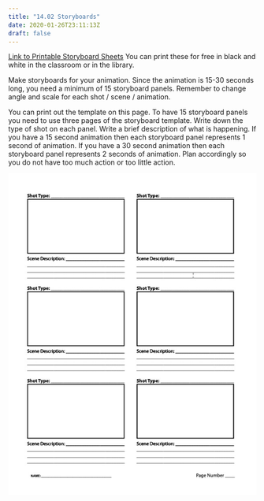 ```yaml
---
title: "14.02 Storyboards"
date: 2020-01-26T23:11:13Z
draft: false
---
```


[Link to Printable Storyboard Sheets](storyboard-template.pdf) You can print these for free in black and white in the classroom or in the library.

Make storyboards for your animation. Since the animation is 15-30 seconds long, you need a minimum of 15 storyboard panels. Remember to change angle and scale for each shot / scene / animation.

You can print out the template on this page. To have 15 storyboard panels you need to use three pages of the storyboard template. Write down the type of shot on each panel. Write a brief description of what is happening. If you have a 15 second animation then each storyboard panel represents 1 second of animation. If you have a 30 second animation then each storyboard panel represents 2 seconds of animation. Plan accordingly so you do not have too much action or too little action.

[![Storyboard Template](storyboard-template.jpg)](storyboard-template.pdf)
